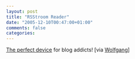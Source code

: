 ```yaml
---
layout: post
title: "RSStroom Reader"
date: "2005-12-10T00:47:00+01:00"
comments: false
categories: 
---
```


<p><a href="http://www.djspyhunter.com/teapot/uploaded_images/rsstroom_reader_restroom-761230.jpg">The perfect device</a> for blog addicts! [via <a href="http://www2.schmidetzki.net/WebGatePublisher/schmidetzki/html/default/5597c8a406a0e98801080ea60ab548f6.de.html">Wolfgang</a>]</p>


